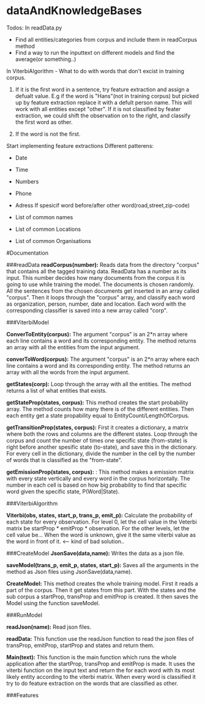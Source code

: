 dataAndKnowledgeBases
=====================

Todos:
In readData.py
- Find all entities/categories from corpus and include them in readCorpus method
- Find a way to run the inputtext on different models and find the average(or something..)

In ViterbiAlgorithm - What to do with words that don't excist in training corpus. 
1. If it is the first word in a sentence, try feature extraction and assign a defualt value. E.g if the word is "Hans"(not in training corpus) but picked up by feature extraction
replace it with a defult person name. This will work with all entities except "other". If it is not classified by feater extraction, we could shift the observation on to the right, and classify the first word as other.

2. If the word is not the first. 


Start implementing feature extractions 
Different patterens:
- Date
- Time
- Numbers
- Phone
- Adress 
If spesicif word before/after other word(road,street,zip-code)

- List of common names
- List of common Locations
- List of common Organisations



#Documentation

###readData
**readCorpus(number):** Reads data from the directory "corpus" that contains all the tagged training data. ReadData has a number as its input. This number decides how many documents from the corpus it is going to use while training the model. The documents is chosen randomly. All the sentences from the chosen documents get inserted in an array called "corpus". Then it loops through the "corpus" array, and classify each word as organization, person, number, date and location. Each word with the corresponding classifier is saved into a new array called "corp".


###ViterbiModel

**ConverToEntity(corpus):** The argument "corpus" is an 2*n array where each line contains a word and its corresponding entity. The method returns an array with all the entities from the input argument.

**converToWord(corpus):** The argument "corpus" is an 2*n array where each line contains a word and its corresponding entity. The method returns an array with all the words from the input argument. 

**getStates(corp):** Loop through the array with all the entities. The method returns a list of what entities that exists.  

**getStateProp(states, corpus):** This method creates the start probability array. The method counts how many there is of the different entities. Then each entity get a state propability equal to EntityCount/LengthOfCorpus. 

**getTransitionProp(states, corpus):** First it creates a dictionary, a matrix where both the rows and columns are the different states. Loop through the corpus and count the number of times one specific state (from-state) is right before another spesific state (to-state), and save this in the dictionary. For every cell in the dictionary, divide the number in the cell by the number of words that is classified as the "from-state".

**getEmissionProp(states, corpus):** : This method makes a emission matrix with every state vertically and every word in the corpus horizontally. The number in each cell is based on how big probability to find that specific word given the specific state, P(Word|State). 


###ViterbiAlgorithm

**Viterbi(obs, states, start_p, trans_p, emit_p):** Calculate the probability of each state for every observation. For level 0, let the cell value in the Veterbi matrix be startProp * emitProp * observation. 
For the other levels, let the cell value be...
When the word is unknown, give it the same viterbi value as the word in front of it. <-- kind of bad solution.. 

###CreateModel
**JsonSave(data,name):** Writes the data as a json file.

**saveModel(trans_p, emit_p, states, start_p):** Saves all the arguments in the method as Json files using JsonSave(data,name).

**CreateModel:** This method creates the whole training model. First it reads a part of the corpus. Then it get states from this part. With the states and the sub corpus a startProp, transProp and emitProp is created. It then saves the Model using the function saveModel. 

###RunModel

**readJson(name):** Read json files.  

**readData:** This function use the readJson function to read the json files of transProp, emitProp, startProp and states and return them. 

**Main(text):** This function is the main function which runs the whole application after the startProp, transProp and emitProp is made. It uses the viterbi function on the input text and return the for each word with its most likely entity according to the viterbi matrix. When every word is classified it try to do feature extraction on the words that are classified as other.



###Features





